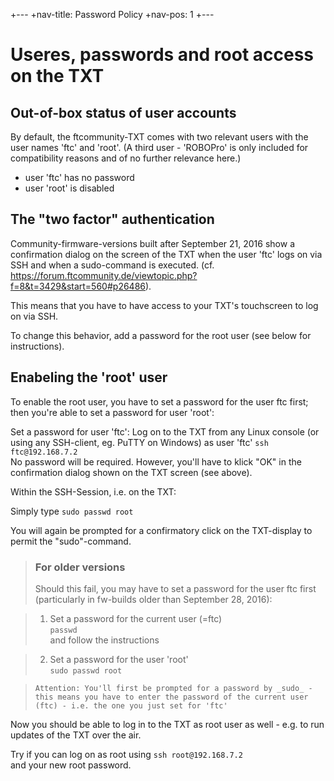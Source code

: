 +---
+nav-title: Password Policy
+nav-pos: 1
+---
# Useres, passwords and root access on the TXT

## Out-of-box status of user accounts
By default, the ftcommunity-TXT comes with two relevant users with the user names 'ftc' and 'root'. (A third user - 'ROBOPro' is only included for compatibility reasons and of no further relevance here.)

- user 'ftc'     has no password
- user 'root'     is disabled

## The "two factor" authentication
Community-firmware-versions built after September 21, 2016 show a confirmation dialog on the screen of the TXT when the user 'ftc' logs on via SSH and when a sudo-command is executed. (cf. https://forum.ftcommunity.de/viewtopic.php?f=8&t=3429&start=560#p26486).

This means that you have to have access to your TXT's touchscreen to log on via SSH.

To change this behavior, add a password for the root user (see below for instructions).

## Enabeling the 'root' user
To enable the root user, you have to set a password for the user ftc first; then you're able to set a password for user 'root':

Set a password for user 'ftc':
Log on to the TXT from any Linux console (or using any SSH-client, eg. PuTTY on Windows) as user 'ftc' 
```ssh ftc@192.168.7.2```  
No password will be required. However, you'll have to klick "OK" in the confirmation dialog shown on the TXT screen (see above).

Within the SSH-Session, i.e. on the TXT:    

Simply type
    ```sudo passwd root ```  

You will again be prompted for a confirmatory click on the TXT-display to permit the "sudo"-command.

> ### For older versions
> Should this fail, you may have to set a password for the user ftc first (particularly in fw-builds older than September 28, 2016): 

> 1. Set a password for the current user (=ftc)  
>      ```passwd ```   
>      and follow the instructions  

> 2. Set a password for the user 'root'  
>     ```sudo passwd root ```  

>     Attention: You'll first be prompted for a password by _sudo_ - this means you have to enter the password of the current user (ftc) - i.e. the one you just set for 'ftc'

Now you should be able to log in to the TXT as root user as well - e.g. to run updates of the TXT over the air.

Try if you can log on as root using
```ssh root@192.168.7.2 ```  
and your new root password.